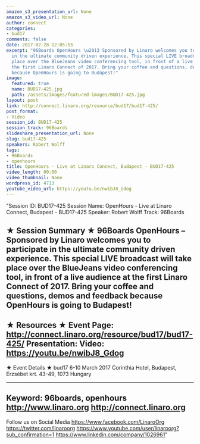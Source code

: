 ```yaml
---
amazon_s3_presentation_url: None
amazon_s3_video_url: None
author: connect
categories:
- bud17
comments: false
date: 2017-02-28 12:05:53
excerpt: "96Boards OpenHours \u2013 Sponsored by Linaro welcomes you to participate
  in the ultimate community driven experience. This special LIVE broadcast will take
  place over the BlueJeans video conferencing tool, in front of a live audience at
  the first Linaro Connect of 2017. Bring your coffee and questions, demos and feedback
  because OpenHours is going to Budapest!"
image:
  featured: true
  name: BUD17-425.jpg
  path: /assets/images/featured-images/BUD17-425.jpg
layout: post
link: http://connect.linaro.org/resource/bud17/bud17-425/
post_format:
- Video
session_id: BUD17-425
session_track: 96Boards
slideshare_presentation_url: None
slug: bud17-425
speakers: Robert Wolff
tags:
- 96Boards
- openhours
title: OpenHours - Live at Linaro Connect, Budapest - BUD17-425
video_length: 00:00
video_thumbnail: None
wordpress_id: 4713
youtube_video_url: https://youtu.be/nwibJ8_Gdog
---
```


"Session ID: BUD17-425
Session Name: OpenHours - Live at Linaro Connect, Budapest - BUD17-425
Speaker: Robert Wolff
Track: 96Boards


★ Session Summary ★
96Boards OpenHours – Sponsored by Linaro welcomes you to participate in the ultimate community driven experience. This special LIVE broadcast will take place over the BlueJeans video conferencing tool, in front of a live audience at the first Linaro Connect of 2017. Bring your coffee and questions, demos and feedback because OpenHours is going to Budapest!
---------------------------------------------------
★ Resources ★
Event Page: http://connect.linaro.org/resource/bud17/bud17-425/
Presentation: 
Video: https://youtu.be/nwibJ8_Gdog
 ---------------------------------------------------

★ Event Details ★
bud17
6-10 March 2017
Corinthia Hotel, Budapest,
Erzsébet krt. 43-49,
1073 Hungary

---------------------------------------------------
Keyword: 96boards, openhours
http://www.linaro.org
http://connect.linaro.org
---------------------------------------------------
Follow us on Social Media
https://www.facebook.com/LinaroOrg
https://twitter.com/linaroorg
https://www.youtube.com/user/linaroorg?sub_confirmation=1
https://www.linkedin.com/company/1026961"